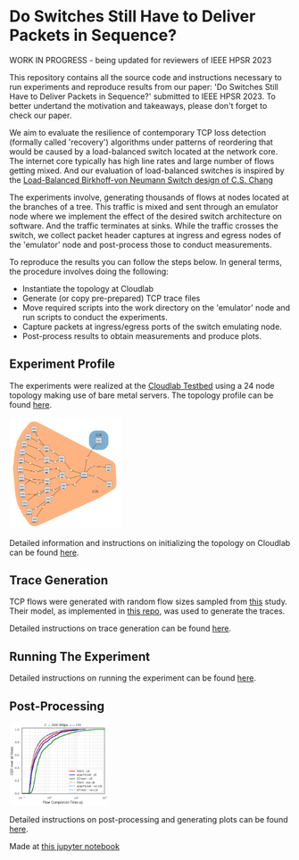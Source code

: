 # Do Switches Still Have to Deliver Packets in Sequence?

WORK IN PROGRESS - being updated for reviewers of IEEE HPSR 2023

This repository contains all the source code and instructions necessary to run experiments and reproduce results from our paper: 'Do Switches Still Have to Deliver Packets in Sequence?' submitted to IEEE HPSR 2023. To better undertand the motivation and takeaways, please don't forget to check our paper.

We aim to evaluate the resilience of contemporary TCP loss detection (formally called 'recovery') algorithms under patterns of reordering that would be caused by a load-balanced switch located at the network core. The internet core typically has high line rates and large number of flows getting mixed. And our evaluation of load-balanced switches is inspired by the [Load-Balanced Birkhoff-von Neumann Switch design of C.S. Chang](https://web.stanford.edu/class/ee384y/Handouts/BVN-Switches-Chang.pdf)

The experiments involve, generating thousands of flows at nodes located at the branches of a tree. This traffic is mixed and sent through an emulator node where we implement the effect of the desired switch architecture on software. And the traffic terminates at sinks. While the traffic crosses the switch, we collect packet header captures at ingress and egress nodes of the 'emulator' node and post-process those to conduct measurements.

To reproduce the results you can follow the steps below. In general terms, the procedure involves doing the following:

* Instantiate the topology at Cloudlab
* Generate (or copy pre-prepared) TCP trace files
* Move required scripts into the work directory on the 'emulator' node and run scripts to conduct the experiments.
* Capture packets at ingress/egress ports of the switch emulating node.
* Post-process results to obtain measurements and produce plots.


## Experiment Profile

The experiments were realized at the [Cloudlab Testbed](https://www.cloudlab.us/) using a 24 node topology making use of bare metal servers. The topology profile can be found [here](https://www.cloudlab.us/show-profile.php?uuid=999fe067-bf91-11ed-b28b-e4434b2381fc).

<img src="https://github.com/ufukusubutun/Reordering_Switch/blob/main/docs/topo.png"  width="40%" >

Detailed information and instructions on initializing the topology on Cloudlab can be found [here](https://github.com/ufukusubutun/Reordering_Switch/blob/main/docs/topology.md#experiment-profile).


## Trace Generation

TCP flows were generated with random flow sizes sampled from [this](https://arxiv.org/abs/1809.03486) study. Their model, as implemented in [this repo](https://github.com/piotrjurkiewicz/flow-models), was used to generate the traces.

Detailed instructions on trace generation can be found [here](https://github.com/ufukusubutun/Reordering_Switch/blob/main/docs/trace_gen.md).


## Running The Experiment

Detailed instructions on running the experiment can be found [here](https://github.com/ufukusubutun/Reordering_Switch/blob/main/docs/exp_run.md).


## Post-Processing

<img src="https://github.com/ufukusubutun/Reordering_Switch/blob/main/docs/plot.png"  width="35%" >

Detailed instructions on post-processing and generating plots can be found [here](https://github.com/ufukusubutun/Reordering_Switch/blob/main/docs/post_p.md).

Made at [this jupyter notebook](https://colab.research.google.com/drive/1e-DUvf5FcGuIN_EmctMthfrdv4Dsvb41?usp=sharing)

